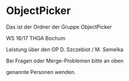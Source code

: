 # ObjectPicker

Das ist der Ordner der Gruppe ObjectPicker 

WS 16/17 THGA Bochum 

Leistung über den OP D. Szczebiot / M. Semelka 



Bei Fragen oder Merge-Problemen bitte an oben 

genannte Personen wenden.
